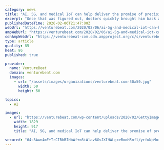 ```yaml
---
category: news
title: "AI, 5G, and medical IoT can help deliver the promise of precision medicine"
excerpt: "Once that was figured out, doctors quickly brought him back around, and he was fine. But what if, through groundbreaking mixtures of compute, database, and AI technologies, a quick round of analyses on his blood and genome could have revealed his potential for such a reaction before it became a critical issue? What if it were possible to devise ..."
publishedDateTime: 2020-02-06T21:47:00Z
webUrl: "https://venturebeat.com/2020/02/06/ai-5g-and-medical-iot-can-help-deliver-the-promise-of-precision-medicine/"
ampWebUrl: "https://venturebeat.com/2020/02/06/ai-5g-and-medical-iot-can-help-deliver-the-promise-of-precision-medicine/amp/"
cdnAmpWebUrl: "https://venturebeat-com.cdn.ampproject.org/c/s/venturebeat.com/2020/02/06/ai-5g-and-medical-iot-can-help-deliver-the-promise-of-precision-medicine/amp/"
type: article
quality: 85
heat: 86
published: true

provider:
  name: VentureBeat
  domain: venturebeat.com
  images:
    - url: "/assets/images/organizations/venturebeat.com-50x50.jpg"
      width: 50
      height: 50

topics:
  - AI

images:
  - url: "https://venturebeat.com/wp-content/uploads/2020/02/GettyImages-1151630032-e1580953445456.jpg?fit=1829%2C917&strip=all"
    width: 1829
    height: 917
    title: "AI, 5G, and medical IoT can help deliver the promise of precision medicine"

secured: "64s3Awn4mF+TrCIBbBINbWf+m3iWlav6GvJXIHWLgceBooH5nfl/yrfuNpMorVJO7+7JeXRCPIb0VFnmIO26UUYIqhtV2P4VFiULT4ysP6K4Lb1cba5/89a+7uKDUQ5LZTAvlfGfadxpeDGpQtX6MuKEgummBPOnbsoFOHiEnfcYAVsYoHaOHnlmxFpsUNAF1DSdbJUGpWUoZU1T60YcRFYExivSZPE0eEfcgci0dJ/oXPtaP86x/BWuqPT/vA0k20c9luj9JbeIZgKlG7KKSr4gVa/WbG6/8mHE1+YZ6Sik+PKPqjPTXrLKENJlUq22DO0gXEZNfpDC1EQlSsjs5b2eaXIsafPerDliDHah7tkZTBUnvk/vd6z3byMwOTBjUC+//7xOhIi2qm4j6cr8YnwFhFdZV5LY29XxCzKFPLbaN0wd1dYdVH7YmetXLw/lcqnlctE6ZzsiKSBXX3SAtJ8bqzt7SMiVgq/xXQyEVyA=;2W8MDkRFk8iHx/Odw29sxA=="
---
```



